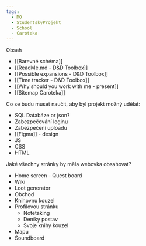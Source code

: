 ```yaml
---
tags:
  - MO
  - StudentskyProjekt
  - School
  - Caroteka
---
```



Obsah
- [[Barevné schéma]]
- [[ReadMe.md - D&D Toolbox]]
- [[Possible expansions - D&D Toolbox]]
- [[Time tracker - D&D Toolbox]]
- [[Why should you work with me - present]]
- [[Sitemap Caroteka]]

Co se budu muset naučit, aby byl projekt možný udělat:
- SQL Databáze or json?
- Zabezpečování loginu
- Zabezpečení uploadu
- [[Figma]] - design
- JS
- CSS
- HTML

Jaké všechny stránky by měla webovka obsahovat?
- Home screen - Quest board
- Wiki
- Loot generator
- Obchod
- Knihovnu kouzel
- Profilovou stránku
	- Notetaking
	- Deníky postav
	- Svoje knihy kouzel
- Mapu
- Soundboard
